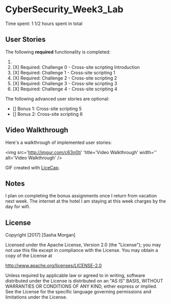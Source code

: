 # CyberSecurity_Week3_Lab

Time spent: 1 1/2 hours spent in total 

## User Stories


The following **required** functionality is completed:

1. 
1. [X]  Required: Challenge 0 - Cross-site scripting Introduction 
1. [X]  Required: Challenge 1 - Cross-site scripting 1
1. [X]  Required: Challenge 2 - Cross-site scripting 2
1. [X]  Required: Challenge 3 - Cross-site scripting 3
1. [X]  Required: Challenge 4 - Cross-site scripting 4


The following advanced user stories are optional:

* []  Bonus 1: Cross-site scripting 5
* []  Bonus 2: Cross-site scripting 6


## Video Walkthrough

Here's a walkthrough of implemented user stories:

<img src='http://imgur.com/c63n0ti' 'title='Video Walkthrough' width='' alt='Video Walkthrough' />

GIF created with [LiceCap](http://www.cockos.com/licecap/).

## Notes
   I plan on completing the bonus assignments once I return from vacation next week.  The internet at the hotel I am staying at this week charges by the day for wifi.

## License

Copyright [2017] [Sasha Morgan]

Licensed under the Apache License, Version 2.0 (the "License");
you may not use this file except in compliance with the License.
You may obtain a copy of the License at

http://www.apache.org/licenses/LICENSE-2.0

Unless required by applicable law or agreed to in writing, software
distributed under the License is distributed on an "AS IS" BASIS,
WITHOUT WARRANTIES OR CONDITIONS OF ANY KIND, either express or implied.
See the License for the specific language governing permissions and
limitations under the License.
